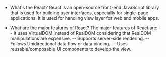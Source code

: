 - What's the React?
React is an open-source front-end JavaScript library that is used for building user interfaces, especially for single-page applications. It is used for handling view layer for web and mobile apps.

- What are the major features of React?
The major features of React are:
-- It uses VirtualDOM instead of RealDOM considering that RealDOM manipulations are expensive.
-- Supports server-side rendering.
-- Follows Unidirectional data flow or data binding.
-- Uses reusable/composable UI components to develop the view.